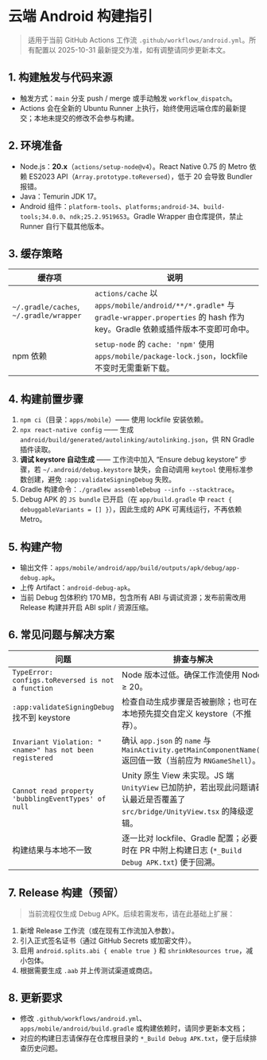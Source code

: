 # 云端 Android 构建指引

> 适用于当前 GitHub Actions 工作流 `.github/workflows/android.yml`。所有配置以 2025-10-31 最新提交为准，如有调整请同步更新本文。

## 1. 构建触发与代码来源

- 触发方式：`main` 分支 push / merge 或手动触发 `workflow_dispatch`。
- Actions 会在全新的 Ubuntu Runner 上执行，始终使用远端仓库的最新提交；本地未提交的修改不会参与构建。

## 2. 环境准备

- Node.js：**20.x**（`actions/setup-node@v4`）。React Native 0.75 的 Metro 依赖 ES2023 API（`Array.prototype.toReversed`），低于 20 会导致 Bundler 报错。
- Java：Temurin JDK 17。
- Android 组件：`platform-tools`、`platforms;android-34`、`build-tools;34.0.0`、`ndk;25.2.9519653`。Gradle Wrapper 由仓库提供，禁止 Runner 自行下载其他版本。

## 3. 缓存策略

| 缓存项 | 说明 |
| --- | --- |
| `~/.gradle/caches`, `~/.gradle/wrapper` | `actions/cache` 以 `apps/mobile/android/**/*.gradle*` 与 `gradle-wrapper.properties` 的 hash 作为 key。Gradle 依赖或插件版本不变即可命中。 |
| npm 依赖 | `setup-node` 的 `cache: 'npm'` 使用 `apps/mobile/package-lock.json`，lockfile 不变时无需重新下载。 |

## 4. 构建前置步骤

1. `npm ci`（目录：`apps/mobile`）—— 使用 lockfile 安装依赖。
2. `npx react-native config` —— 生成 `android/build/generated/autolinking/autolinking.json`，供 RN Gradle 插件读取。
3. **调试 keystore 自动生成** —— 工作流中加入 “Ensure debug keystore” 步骤，若 `~/.android/debug.keystore` 缺失，会自动调用 `keytool` 使用标准参数创建，避免 `:app:validateSigningDebug` 失败。
4. Gradle 构建命令：`./gradlew assembleDebug --info --stacktrace`。
5. Debug APK 的 `JS bundle` 已开启（在 `app/build.gradle` 中 `react { debuggableVariants = [] }`），因此生成的 APK 可离线运行，不再依赖 Metro。

## 5. 构建产物

- 输出文件：`apps/mobile/android/app/build/outputs/apk/debug/app-debug.apk`。
- 上传 Artifact：`android-debug-apk`。
- 当前 Debug 包体积约 170 MB，包含所有 ABI 与调试资源；发布前需改用 Release 构建并开启 ABI split / 资源压缩。

## 6. 常见问题与解决方案

| 问题 | 排查与解决 |
| --- | --- |
| `TypeError: configs.toReversed is not a function` | Node 版本过低。确保工作流使用 Node ≥ 20。 |
| `:app:validateSigningDebug` 找不到 keystore | 检查自动生成步骤是否被删除；也可在本地预先提交自定义 keystore（不推荐）。 |
| `Invariant Violation: "<name>" has not been registered` | 确认 `app.json` 的 `name` 与 `MainActivity.getMainComponentName()` 返回值一致（当前应为 `RNGameShell`）。 |
| `Cannot read property 'bubblingEventTypes' of null` | Unity 原生 View 未实现。JS 端 `UnityView` 已加防护，若出现此问题请确认最近是否覆盖了 `src/bridge/UnityView.tsx` 的降级逻辑。 |
| 构建结果与本地不一致 | 逐一比对 lockfile、Gradle 配置；必要时在 PR 中附上构建日志 (`*_Build Debug APK.txt`) 便于回溯。 |

## 7. Release 构建（预留）

> 当前流程仅生成 Debug APK。后续若需发布，请在此基础上扩展：

1. 新增 Release 工作流（或在现有工作流加入参数）。
2. 引入正式签名证书（通过 GitHub Secrets 或加密文件）。
3. 启用 `android.splits.abi { enable true }` 和 `shrinkResources true`，减小包体。
4. 根据需要生成 `.aab` 并上传测试渠道或商店。

## 8. 更新要求

- 修改 `.github/workflows/android.yml`、`apps/mobile/android/build.gradle` 或构建依赖时，请同步更新本文档；
- 对应的构建日志请保存在仓库根目录的 `*_Build Debug APK.txt`，便于后续排查历史问题。
